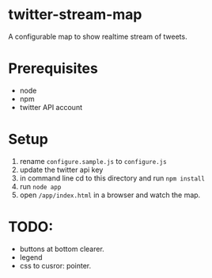 twitter-stream-map
==================

A configurable map to show realtime stream of tweets.

Prerequisites
=============

- node
- npm
- twitter API account


Setup
=====

1. rename `configure.sample.js` to `configure.js`
2. update the twitter api key
3. in command line cd to this directory and run `npm install`
4. run `node app`
5. open `/app/index.html` in a browser and watch the map.


TODO: 
=====

- buttons at bottom clearer.
- legend
- css to cusror: pointer.

